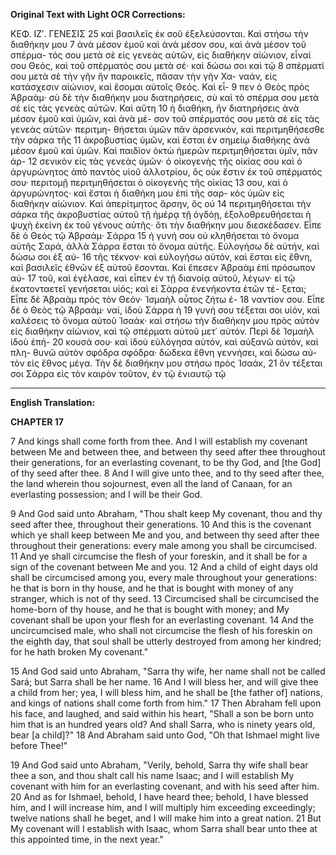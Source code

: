 **Original Text with Light OCR Corrections:**

ΚΕΦ. ΙΖʹ. ΓΕΝΕΣΙΣ 25
καὶ βασιλεῖς ἐκ σοῦ ἐξελεύσονται. Καὶ στήσω τὴν διαθήκην μου 7
ἀνὰ μέσον ἐμοῦ καὶ ἀνὰ μέσον σου, καὶ ἀνὰ μέσον τοῦ σπέρμα-
τός σου μετὰ σὲ εἰς γενεὰς αὐτῶν, εἰς διαθήκην αἰώνιον, εἶναί
σου Θεός, καὶ τοῦ σπέρματός σου μετὰ σέ· καὶ δώσω σοι καὶ τῷ 8
σπέρματί σου μετὰ σὲ τὴν γῆν ἣν παροικεῖς, πᾶσαν τὴν γῆν Χα-
ναάν, εἰς κατάσχεσιν αἰώνιον, καὶ ἔσομαι αὐτοῖς Θεός. Καὶ εἶ- 9
πεν ὁ Θεὸς πρὸς Ἀβραάμ· σὺ δὲ τὴν διαθήκην μου διατηρήσεις,
σὺ καὶ τὸ σπέρμα σου μετὰ σὲ εἰς τὰς γενεὰς αὐτῶν. Καὶ αὕτη 10
ἡ διαθήκη, ἣν διατηρήσεις ἀνὰ μέσον ἐμοῦ καὶ ὑμῶν, καὶ ἀνὰ μέ-
σον τοῦ σπέρματός σου μετὰ σὲ εἰς τὰς γενεὰς αὐτῶν· περιτμη-
θήσεται ὑμῶν πᾶν ἀρσενικόν, καὶ περιτμηθήσεσθε τὴν σάρκα τῆς 11
ἀκροβυστίας ὑμῶν, καὶ ἔσται ἐν σημείῳ διαθήκης ἀνὰ μέσον ἐμοῦ
καὶ ὑμῶν. Καὶ παιδίον ὀκτὼ ἡμερῶν περιτμηθήσεται ὑμῖν, πᾶν ἀρ- 12
σενικὸν εἰς τὰς γενεὰς ὑμῶν· ὁ οἰκογενὴς τῆς οἰκίας σου καὶ ὁ
ἀργυρώνητος ἀπὸ παντὸς υἱοῦ ἀλλοτρίου, ὃς οὐκ ἔστιν ἐκ τοῦ
σπέρματός σου· περιτομῇ περιτμηθήσεται ὁ οἰκογενὴς τῆς οἰκίας 13
σου, καὶ ὁ ἀργυρώνητος· καὶ ἔσται ἡ διαθήκη μου ἐπὶ τῆς σαρ-
κὸς ὑμῶν εἰς διαθήκην αἰώνιον. Καὶ ἀπερίτμητος ἄρσην, ὃς οὐ 14
περιτμηθήσεται τὴν σάρκα τῆς ἀκροβυστίας αὐτοῦ τῇ ἡμέρᾳ τῇ
ὀγδόῃ, ἐξολοθρευθήσεται ἡ ψυχὴ ἐκείνη ἐκ τοῦ γένους αὐτῆς· ὅτι
τὴν διαθήκην μου διεσκέδασεν. Εἶπε δὲ ὁ Θεὸς τῷ Ἀβραάμ· Σάρρα 15
ἡ γυνή σου οὐ κληθήσεται τὸ ὄνομα αὐτῆς Σαρά, ἀλλὰ Σάρρα
ἔσται τὸ ὄνομα αὐτῆς. Εὐλογήσω δὲ αὐτήν, καὶ δώσω σοι ἐξ αὐ- 16
τῆς τέκνον· καὶ εὐλογήσω αὐτόν, καὶ ἔσται εἰς ἔθνη, καὶ βασιλεῖς
ἐθνῶν ἐξ αὐτοῦ ἔσονται. Καὶ ἔπεσεν Ἀβραὰμ ἐπὶ πρόσωπον αὐ- 17
τοῦ, καὶ ἐγέλασε, καὶ εἶπεν ἐν τῇ διανοίᾳ αὐτοῦ, λέγων· εἰ τῷ
ἑκατονταετεῖ γενήσεται υἱός; καὶ εἰ Σάρρα ἐνενήκοντα ἐτῶν τέ-
ξεται; Εἶπε δὲ Ἀβραὰμ πρὸς τὸν Θεόν· Ἰσμαὴλ οὗτος ζήτω ἐ- 18
ναντίον σου. Εἶπε δὲ ὁ Θεὸς τῷ Ἀβραάμ· ναί, ἰδοὺ Σάρρα ἡ 19
γυνή σου τέξεται σοι υἱόν, καὶ καλέσεις τὸ ὄνομα αὐτοῦ Ἰσαάκ·
καὶ στήσω τὴν διαθήκην μου πρὸς αὐτὸν εἰς διαθήκην αἰώνιον,
καὶ τῷ σπέρματι αὐτοῦ μετ᾽ αὐτόν. Περὶ δὲ Ἰσμαὴλ ἰδοὺ ἐπή- 20
κουσά σου· καὶ ἰδοὺ εὐλόγησα αὐτόν, καὶ αὐξανῶ αὐτόν, καὶ πλη-
θυνῶ αὐτὸν σφόδρα σφόδρα· δώδεκα ἔθνη γεννήσει, καὶ δώσω αὐ-
τὸν εἰς ἔθνος μέγα. Τὴν δὲ διαθήκην μου στήσω πρὸς Ἰσαάκ, 21
ὃν τέξεται σοι Σάρρα εἰς τὸν καιρὸν τοῦτον, ἐν τῷ ἐνιαυτῷ τῷ

---

**English Translation:**

**CHAPTER 17**

7 And kings shall come forth from thee.
And I will establish my covenant between Me and between thee, and between thy seed after thee throughout their generations, for an everlasting covenant, to be thy God, and [the God] of thy seed after thee.
8 And I will give unto thee, and to thy seed after thee, the land wherein thou sojournest, even all the land of Canaan, for an everlasting possession; and I will be their God.

9 And God said unto Abraham, "Thou shalt keep My covenant, thou and thy seed after thee, throughout their generations.
10 And this is the covenant which ye shall keep between Me and you, and between thy seed after thee throughout their generations: every male among you shall be circumcised.
11 And ye shall circumcise the flesh of your foreskin, and it shall be for a sign of the covenant between Me and you.
12 And a child of eight days old shall be circumcised among you, every male throughout your generations: he that is born in thy house, and he that is bought with money of any stranger, which is not of thy seed.
13 Circumcised shall be circumcised the home-born of thy house, and he that is bought with money; and My covenant shall be upon your flesh for an everlasting covenant.
14 And the uncircumcised male, who shall not circumcise the flesh of his foreskin on the eighth day, that soul shall be utterly destroyed from among her kindred; for he hath broken My covenant."

15 And God said unto Abraham, "Sarra thy wife, her name shall not be called Sará; but Sarra shall be her name.
16 And I will bless her, and will give thee a child from her; yea, I will bless him, and he shall be [the father of] nations, and kings of nations shall come forth from him."
17 Then Abraham fell upon his face, and laughed, and said within his heart, "Shall a son be born unto him that is an hundred years old? And shall Sarra, who is ninety years old, bear [a child]?"
18 And Abraham said unto God, "Oh that Ishmael might live before Thee!"

19 And God said unto Abraham, "Verily, behold, Sarra thy wife shall bear thee a son, and thou shalt call his name Isaac; and I will establish My covenant with him for an everlasting covenant, and with his seed after him.
20 And as for Ishmael, behold, I have heard thee; behold, I have blessed him, and I will increase him, and I will multiply him exceeding exceedingly; twelve nations shall he beget, and I will make him into a great nation.
21 But My covenant will I establish with Isaac, whom Sarra shall bear unto thee at this appointed time, in the next year."